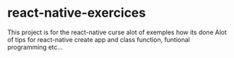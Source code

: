 # react-native-exercices
This project is for the react-native curse alot of exemples how its done
Alot of tips for react-native create app and class function, funtional programming etc...
